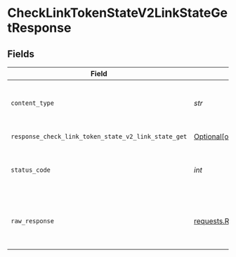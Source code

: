 # CheckLinkTokenStateV2LinkStateGetResponse


## Fields

| Field                                                                                                                                                                                                    | Type                                                                                                                                                                                                     | Required                                                                                                                                                                                                 | Description                                                                                                                                                                                              |
| -------------------------------------------------------------------------------------------------------------------------------------------------------------------------------------------------------- | -------------------------------------------------------------------------------------------------------------------------------------------------------------------------------------------------------- | -------------------------------------------------------------------------------------------------------------------------------------------------------------------------------------------------------- | -------------------------------------------------------------------------------------------------------------------------------------------------------------------------------------------------------- |
| `content_type`                                                                                                                                                                                           | *str*                                                                                                                                                                                                    | :heavy_check_mark:                                                                                                                                                                                       | HTTP response content type for this operation                                                                                                                                                            |
| `response_check_link_token_state_v2_link_state_get`                                                                                                                                                      | [Optional[operations.CheckLinkTokenStateV2LinkStateGetResponseCheckLinkTokenStateV2LinkStateGet]](../../models/operations/checklinktokenstatev2linkstategetresponsechecklinktokenstatev2linkstateget.md) | :heavy_minus_sign:                                                                                                                                                                                       | Successful Response                                                                                                                                                                                      |
| `status_code`                                                                                                                                                                                            | *int*                                                                                                                                                                                                    | :heavy_check_mark:                                                                                                                                                                                       | HTTP response status code for this operation                                                                                                                                                             |
| `raw_response`                                                                                                                                                                                           | [requests.Response](https://requests.readthedocs.io/en/latest/api/#requests.Response)                                                                                                                    | :heavy_minus_sign:                                                                                                                                                                                       | Raw HTTP response; suitable for custom response parsing                                                                                                                                                  |